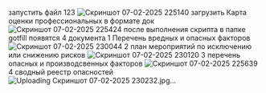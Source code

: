 запустить файл 123
![Скриншот 07-02-2025 225140](https://github.com/user-attachments/assets/fbd20067-5897-4d50-89a9-09000048144a)
загрузить Карта оценки профессиональных в формате док ![Скриншот 07-02-2025 225424](https://github.com/user-attachments/assets/c31f4ae9-f826-44c0-b900-309e65d7961d)
после выполнения скрипта в папке gotfill  появятся 4 документа 
1 Перечень вредных и опасных факторов ![Скриншот 07-02-2025 230044](https://github.com/user-attachments/assets/dbbead4c-81d8-4f60-822a-f1726dc036e7)
2 план мероприятий по исключению или снижению рисков ![Скриншот 07-02-2025 230120](https://github.com/user-attachments/assets/bb020c67-35d9-48c0-8e79-3ddcb402a571)
3 перечень опасных и производсвенных факторов ![Скриншот 07-02-2025 225639](https://github.com/user-attachments/assets/770336c0-b4a9-441f-9553-42af37c5e607)
4 сводный реестр опасностей ![Uploading Скриншот 07-02-2025 230232.jpg…]()



